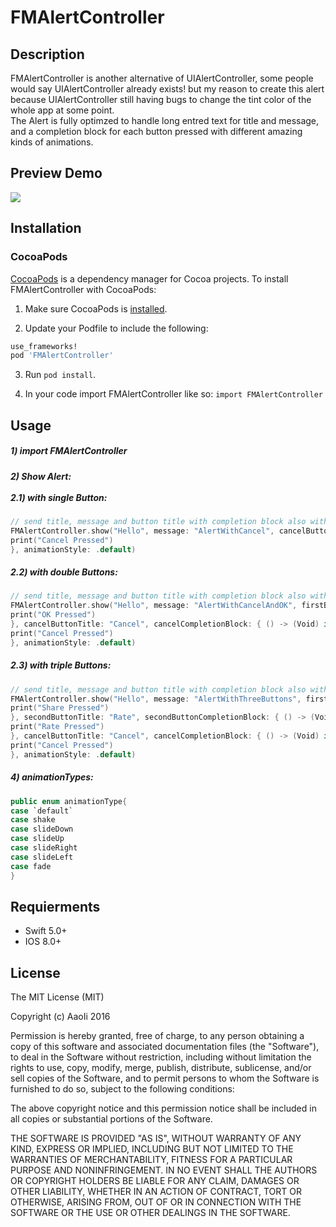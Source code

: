 # FMAlertController

## Description
FMAlertController is another alternative of UIAlertController, some people would say UIAlertController already exists! but my reason to create this alert because UIAlertController still having bugs to change the tint color of the whole app at some point.<br/>
The Alert is fully optimzed to handle long entred text for title and message, and a completion block for each button pressed with different amazing kinds of animations.

## Preview Demo
<img src="https://github.com/AaoIi/FMAlertController/blob/master/demo1.gif?raw=true">

## Installation

### CocoaPods
[CocoaPods][] is a dependency manager for Cocoa projects. To install FMAlertController with CocoaPods:

1. Make sure CocoaPods is [installed][CocoaPods Installation].

2. Update your Podfile to include the following:

``` ruby
use_frameworks!
pod 'FMAlertController'
```

3. Run `pod install`.

[CocoaPods]: https://cocoapods.org
[CocoaPods Installation]: https://guides.cocoapods.org/using/getting-started.html#getting-started

4. In your code import FMAlertController like so:
`import FMAlertController`

## Usage ##
##### 1) import FMAlertController <br/>
##### 2) Show Alert:<br/><br/> 2.1) with single Button:<br/>

```swift
// send title, message and button title with completion block also with your prefered animation
FMAlertController.show("Hello", message: "AlertWithCancel", cancelButtonTitle: "Cancel", completionBlock: { () -> (Void) in
print("Cancel Pressed")
}, animationStyle: .default)
```

##### 2.2) with double Buttons:<br/> 

```swift
// send title, message and button title with completion block also with your prefered animation
FMAlertController.show("Hello", message: "AlertWithCancelAndOK", firstButtonTitle: "OK", firstActionCompletion: { () -> (Void) in
print("OK Pressed")
}, cancelButtonTitle: "Cancel", cancelCompletionBlock: { () -> (Void) in
print("Cancel Pressed")
}, animationStyle: .default)
```

##### 2.3) with triple Buttons:<br/> 

```swift
// send title, message and button title with completion block also with your prefered animation
FMAlertController.show("Hello", message: "AlertWithThreeButtons", firstButtonTitle: "Share", firstButtonCompletionBlock: { () -> (Void) in
print("Share Pressed")
}, secondButtonTitle: "Rate", secondButtonCompletionBlock: { () -> (Void) in
print("Rate Pressed")
}, cancelButtonTitle: "Cancel", cancelCompletionBlock: { () -> (Void) in
print("Cancel Pressed")
}, animationStyle: .default)
```

##### 4) animationTypes:<br/> 

```swift
public enum animationType{
case `default`
case shake
case slideDown
case slideUp
case slideRight
case slideLeft
case fade
}
```

## Requierments ##
* Swift 5.0+
* IOS 8.0+

## License ##

The MIT License (MIT)

Copyright (c) AaoIi 2016

Permission is hereby granted, free of charge, to any person obtaining a copy of this software and associated documentation files (the "Software"), to deal in the Software without restriction, including without limitation the rights to use, copy, modify, merge, publish, distribute, sublicense, and/or sell copies of the Software, and to permit persons to whom the Software is furnished to do so, subject to the following conditions:

The above copyright notice and this permission notice shall be included in all copies or substantial portions of the Software.

THE SOFTWARE IS PROVIDED "AS IS", WITHOUT WARRANTY OF ANY KIND, EXPRESS OR IMPLIED, INCLUDING BUT NOT LIMITED TO THE WARRANTIES OF MERCHANTABILITY, FITNESS FOR A PARTICULAR PURPOSE AND NONINFRINGEMENT. IN NO EVENT SHALL THE AUTHORS OR COPYRIGHT HOLDERS BE LIABLE FOR ANY CLAIM, DAMAGES OR OTHER LIABILITY, WHETHER IN AN ACTION OF CONTRACT, TORT OR OTHERWISE, ARISING FROM, OUT OF OR IN CONNECTION WITH THE SOFTWARE OR THE USE OR OTHER DEALINGS IN THE SOFTWARE.
